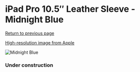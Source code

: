 # iPad Pro 10.5″ Leather Sleeve - Midnight Blue

[Return to previous page](/ipad_pro105)

[High-resolution image from Apple](https://store.storeimages.cdn-apple.com/8756/as-images.apple.com/is/MPU22?wid=4500&hei=4500&fmt=png)

<div style="width: 384px"><img src="/everysource/MPU22.png" alt="Midnight Blue"></div>

### Under construction
